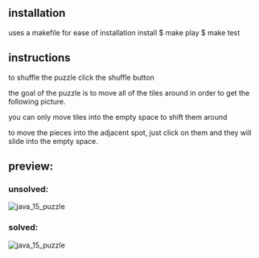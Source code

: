## installation
   uses a makefile for ease of installation
   install 
      $ make 
   play 
      $ make test 
## instructions
   to shuffle the puzzle click the shuffle button

   the goal of the puzzle is to move all of the tiles around 
   in order to get the following picture.

   you can only move tiles into the empty space to shift them
   around

   to move the pieces into the adjacent spot, just click on them
   and they will slide into the empty space.

## preview:
### unsolved:
![java\_15\_puzzle](https://raw.githubusercontent.com/dixler/java_15_puzzle/master/preview2.png)
### solved:
![java\_15\_puzzle](https://raw.githubusercontent.com/dixler/java_15_puzzle/master/preview1.png)
